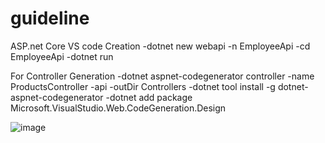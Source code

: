 # guideline
ASP.net Core VS code Creation
-dotnet new webapi -n EmployeeApi
-cd EmployeeApi
-dotnet run

For Controller Generation
-dotnet aspnet-codegenerator controller -name ProductsController -api -outDir Controllers
-dotnet tool install -g dotnet-aspnet-codegenerator
-dotnet add package Microsoft.VisualStudio.Web.CodeGeneration.Design



![image](https://github.com/user-attachments/assets/9a990ba0-e257-47de-bcbc-29be6fa95c88)
